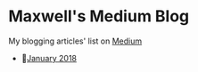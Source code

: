 # Maxwell's Medium Blog

My blogging articles' list on [Medium](https://medium.com/@maximilianhuang)

- [January 2018](https://github.com/Maxwell-Alexius/Maxwell-Medium-Blog/blob/master/2018/January.md)
